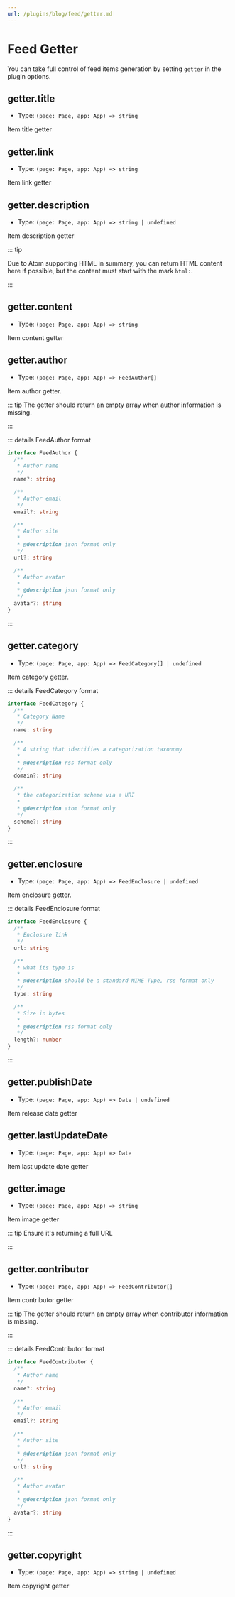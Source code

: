 ```yaml
---
url: /plugins/blog/feed/getter.md
---
```

# Feed Getter

You can take full control of feed items generation by setting `getter` in the plugin options.

## getter.title

* Type: `(page: Page, app: App) => string`

Item title getter

## getter.link

* Type: `(page: Page, app: App) => string`

Item link getter

## getter.description

* Type: `(page: Page, app: App) => string | undefined`

Item description getter

::: tip

Due to Atom supporting HTML in summary, you can return HTML content here if possible, but the content must start with the mark `html:`.

:::

## getter.content

* Type: `(page: Page, app: App) => string`

Item content getter

## getter.author

* Type: `(page: Page, app: App) => FeedAuthor[]`

Item author getter.

::: tip The getter should return an empty array when author information is missing.

:::

::: details FeedAuthor format

```ts
interface FeedAuthor {
  /**
   * Author name
   */
  name?: string

  /**
   * Author email
   */
  email?: string

  /**
   * Author site
   *
   * @description json format only
   */
  url?: string

  /**
   * Author avatar
   *
   * @description json format only
   */
  avatar?: string
}
```

:::

## getter.category

* Type: `(page: Page, app: App) => FeedCategory[] | undefined`

Item category getter.

::: details FeedCategory format

```ts
interface FeedCategory {
  /**
   * Category Name
   */
  name: string

  /**
   * A string that identifies a categorization taxonomy
   *
   * @description rss format only
   */
  domain?: string

  /**
   * the categorization scheme via a URI
   *
   * @description atom format only
   */
  scheme?: string
}
```

:::

## getter.enclosure

* Type: `(page: Page, app: App) => FeedEnclosure | undefined`

Item enclosure getter.

::: details FeedEnclosure format

```ts
interface FeedEnclosure {
  /**
   * Enclosure link
   */
  url: string

  /**
   * what its type is
   *
   * @description should be a standard MIME Type, rss format only
   */
  type: string

  /**
   * Size in bytes
   *
   * @description rss format only
   */
  length?: number
}
```

:::

## getter.publishDate

* Type: `(page: Page, app: App) => Date | undefined`

Item release date getter

## getter.lastUpdateDate

* Type: `(page: Page, app: App) => Date`

Item last update date getter

## getter.image

* Type: `(page: Page, app: App) => string`

Item image getter

::: tip Ensure it's returning a full URL

:::

## getter.contributor

* Type: `(page: Page, app: App) => FeedContributor[]`

Item contributor getter

::: tip The getter should return an empty array when contributor information is missing.

:::

::: details FeedContributor format

```ts
interface FeedContributor {
  /**
   * Author name
   */
  name?: string

  /**
   * Author email
   */
  email?: string

  /**
   * Author site
   *
   * @description json format only
   */
  url?: string

  /**
   * Author avatar
   *
   * @description json format only
   */
  avatar?: string
}
```

:::

## getter.copyright

* Type: `(page: Page, app: App) => string | undefined`

Item copyright getter
